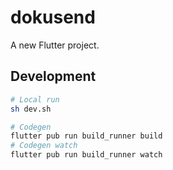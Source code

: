 # dokusend

A new Flutter project.

## Development
```bash
# Local run
sh dev.sh
```

```bash
# Codegen
flutter pub run build_runner build
# Codegen watch
flutter pub run build_runner watch
```

